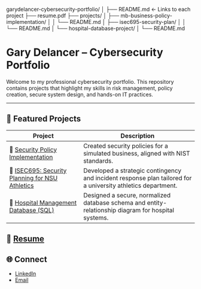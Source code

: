 garydelancer-cybersecurity-portfolio/
│
├── README.md  ← Links to each project
├── resume.pdf
├── projects/
│   ├── mb-business-policy-implementation/
│   │   └── README.md
│   ├── isec695-security-plan/
│   │   └── README.md
│   └── hospital-database-project/
│       └── README.md

# Gary Delancer – Cybersecurity Portfolio

Welcome to my professional cybersecurity portfolio. This repository contains projects that highlight my skills in risk management, policy creation, secure system design, and hands-on IT practices.

---

## 📁 Featured Projects

| Project | Description |
|--------|-------------|
| 🔐 [Security Policy Implementation](./mb-business-policy-implementation) | Created security policies for a simulated business, aligned with NIST standards. |
| 🧰 [ISEC695: Security Planning for NSU Athletics](./isec695-security-plan) | Developed a strategic contingency and incident response plan tailored for a university athletics department. |
| 🧠 [Hospital Management Database (SQL)](./hospital-database-project) | Designed a secure, normalized database schema and entity-relationship diagram for hospital systems. |


## 📄 [Resume](https://github.com/user-attachments/files/20699128/GaryDelancer.pdf)

## 🌐 Connect
- [LinkedIn](https://www.linkedin.com/in/gary-delancer-100933198/)
- [Email](garydelancer@gmail.com)

